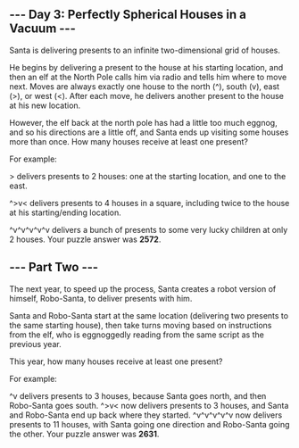 ## --- Day 3: Perfectly Spherical Houses in a Vacuum ---
Santa is delivering presents to an infinite two-dimensional grid of houses.

He begins by delivering a present to the house at his starting location, and then an elf at the North Pole calls him via radio and tells him where to move next. Moves are always exactly one house to the north (\^), south (v), east (\>), or west (\<). After each move, he delivers another present to the house at his new location.

However, the elf back at the north pole has had a little too much eggnog, and so his directions are a little off, and Santa ends up visiting some houses more than once. How many houses receive at least one present?

For example:

\> delivers presents to 2 houses: one at the starting location, and one to the east.

\^\>v\< delivers presents to 4 houses in a square, including twice to the house at his starting/ending location.

\^v\^v\^v\^v\^v delivers a bunch of presents to some very lucky children at only 2 houses.
Your puzzle answer was **2572**.

## --- Part Two ---
The next year, to speed up the process, Santa creates a robot version of himself, Robo-Santa, to deliver presents with him.

Santa and Robo-Santa start at the same location (delivering two presents to the same starting house), then take turns moving based on instructions from the elf, who is eggnoggedly reading from the same script as the previous year.

This year, how many houses receive at least one present?

For example:

\^v delivers presents to 3 houses, because Santa goes north, and then Robo-Santa goes south.
\^\>v\< now delivers presents to 3 houses, and Santa and Robo-Santa end up back where they started.
\^v\^v\^v\^v\^v now delivers presents to 11 houses, with Santa going one direction and Robo-Santa going the other.
Your puzzle answer was **2631**.
